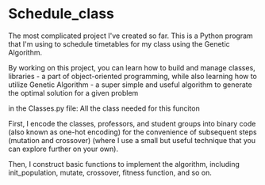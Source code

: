 # Schedule_class
The most complicated project I've created so far. This is a Python program that I'm using to schedule timetables for my class using the Genetic Algorithm.

By working on this project, you can learn how to build and manage classes, libraries - a part of object-oriented programming, 
while also learning how to utilize Genetic Algorithm - a super simple and useful algorithm to generate the optimal solution for a given problem

in the Classes.py file: All the class needed for this funciton 

First, I encode the classes, professors, and student groups into binary code (also known as one-hot encoding) for the convenience of subsequent steps (mutation and crossover) (where I use a small but useful technique that you can explore further on your own). 

Then, I construct basic functions to implement the algorithm, including init_population, mutate, crossover, fitness function, and so on.
